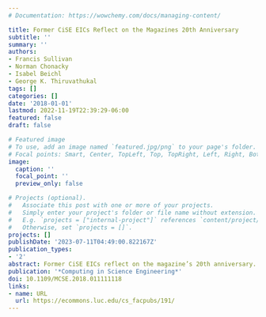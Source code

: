 ```yaml
---
# Documentation: https://wowchemy.com/docs/managing-content/

title: Former CiSE EICs Reflect on the Magazines 20th Anniversary
subtitle: ''
summary: ''
authors:
- Francis Sullivan
- Norman Chonacky
- Isabel Beichl
- George K. Thiruvathukal
tags: []
categories: []
date: '2018-01-01'
lastmod: 2022-11-19T22:39:29-06:00
featured: false
draft: false

# Featured image
# To use, add an image named `featured.jpg/png` to your page's folder.
# Focal points: Smart, Center, TopLeft, Top, TopRight, Left, Right, BottomLeft, Bottom, BottomRight.
image:
  caption: ''
  focal_point: ''
  preview_only: false

# Projects (optional).
#   Associate this post with one or more of your projects.
#   Simply enter your project's folder or file name without extension.
#   E.g. `projects = ["internal-project"]` references `content/project/deep-learning/index.md`.
#   Otherwise, set `projects = []`.
projects: []
publishDate: '2023-07-11T04:49:00.822167Z'
publication_types:
- '2'
abstract: Former CiSE EICs reflect on the magazine’s 20th anniversary.
publication: '*Computing in Science Engineering*'
doi: 10.1109/MCSE.2018.011111118
links:
- name: URL
  url: https://ecommons.luc.edu/cs_facpubs/191/
---
```

